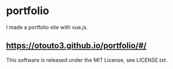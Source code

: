 # portfolio
I made a portfolio site with vue.js.
## https://otouto3.github.io/portfolio/#/

This software is released under the MIT License, see LICENSE.txt.